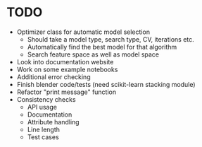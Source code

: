 # TODO

- Optimizer class for automatic model selection
    - Should take a model type, search type, CV, iterations etc.
    - Automatically find the best model for that algorithm
    - Search feature space as well as model space
- Look into documentation website
- Work on some example notebooks
- Additional error checking
- Finish blender code/tests (need scikit-learn stacking module)
- Refactor "print message" function
- Consistency checks
    - API usage
    - Documentation
    - Attribute handling
    - Line length
    - Test cases